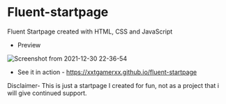 # Fluent-startpage
Fluent Startpage created with HTML, CSS and JavaScript

- Preview

![Screenshot from 2021-12-30 22-36-54](https://user-images.githubusercontent.com/72494265/147773152-822238b3-188f-48c9-8144-f747736033f6.png)

- See it in action - https://xxtgamerxx.github.io/fluent-startpage

Disclaimer- This is just a startpage I created for fun, not as a project that i will give continued support.
